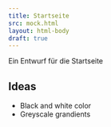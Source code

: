 ```yaml
---
title: Startseite
src: mock.html
layout: html-body
draft: true
---
```


Ein Entwurf für die Startseite

## Ideas

- Black and white color
- Greyscale grandients

